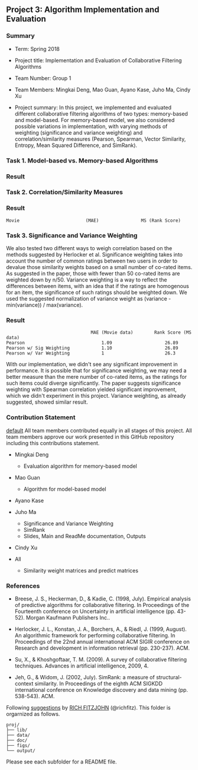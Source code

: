 ## Project 3: Algorithm Implementation and Evaluation
### Summary

+ Term: Spring 2018
+ Project title: Implementation and Evaluation of Collaborative Filtering Algorithms
+ Team Number: Group 1
+ Team Members: Mingkai Deng, Mao Guan, Ayano Kase, Juho Ma, Cindy Xu

+ Project summary: In this project, we implemented and evaluated different collaborative filtering algorithms of two types: memory-based and model-based. For memory-based model, we also considered possible variations in implementation, with varying methods of weighting (significance and variance weighting) and correlation/similarity measures (Pearson, Spearman, Vector Similarity, Entropy, Mean Squared Difference, and SimRank).

### Task 1. Model-based vs. Memory-based Algorithms

### Result

### Task 2. Correlation/Similarity Measures

### Result
	Movie                         (MAE)	               MS (Rank Score)



### Task 3. Significance and Variance Weighting

We also tested two different ways to weigh correlation based on the methods suggested by Herlocker et al. Significance weighting takes into account the number of common ratings between two users in order to devalue those similarity weights based on a small number of co-rated items. As suggested in the paper, those with fewer than 50 co-rated items are weighted down by n/50. Variance weighting is a way to reflect the differences between items, with an idea that if the ratings are homogenous for an item, the significance of such ratings should be weighted down. We used the suggested normalization of variance weight as (variance - min(variance)) / max(variance).

### Result

									MAE (Movie data)		Rank Score (MS data)
	Pearson								1.09					26.89
	Pearson w/ Sig Weighting			1.10					26.89
	Pearson w/ Var Weighting			1						26.3

With our implementation, we didn't see any significant improvement in performance. It is possible that for significance weighting, we may need a better measure than the mere number of co-rated items, as the ratings for such items could diverge significantly. The paper suggests significance weighting with Spearman correlation yielded significant improvement, which we didn't experiment in this project. Variance weighting, as already suggested, showed similar result.

### Contribution Statement

[default](doc/a_note_on_contributions.md) All team members contributed equally in all stages of this project. All team members approve our work presented in this GitHub repository including this contributions statement.

+ Mingkai Deng

	+ Evaluation algorithm for memory-based model

+ Mao Guan

	+ Algorithm for model-based model
  
+ Ayano Kase

+ Juho Ma

	+ Significance and Variance Weighting
	+ SimRank
	+ Slides, Main and ReadMe documentation, Outputs

+ Cindy Xu

+ All

	+ Similarity weight matrices and predict matrices
	
### References

+ Breese, J. S., Heckerman, D., & Kadie, C. (1998, July). Empirical analysis of predictive algorithms for collaborative filtering. In Proceedings of the Fourteenth conference on Uncertainty in artificial intelligence (pp. 43-52). Morgan Kaufmann Publishers Inc..

+ Herlocker, J. L., Konstan, J. A., Borchers, A., & Riedl, J. (1999, August). An algorithmic framework for performing collaborative filtering. In Proceedings of the 22nd annual international ACM SIGIR conference on Research and development in information retrieval (pp. 230-237). ACM.

+ Su, X., & Khoshgoftaar, T. M. (2009). A survey of collaborative filtering techniques. Advances in artificial intelligence, 2009, 4.

+ Jeh, G., & Widom, J. (2002, July). SimRank: a measure of structural-context similarity. In Proceedings of the eighth ACM SIGKDD international conference on Knowledge discovery and data mining (pp. 538-543). ACM.

Following [suggestions](http://nicercode.github.io/blog/2013-04-05-projects/) by [RICH FITZJOHN](http://nicercode.github.io/about/#Team) (@richfitz). This folder is orgarnized as follows.

```
proj/
├── lib/
├── data/
├── doc/
├── figs/
└── output/
```

Please see each subfolder for a README file.
